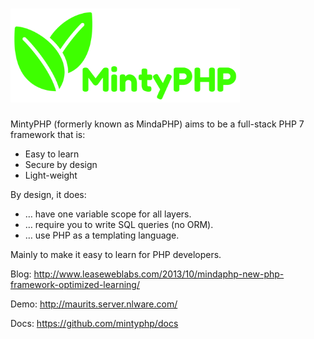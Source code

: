 <h1><img alt="MintyPHP" height="150" src="web/img/mintyphp_logo.png"></h1>

MintyPHP (formerly known as MindaPHP) aims to be a full-stack PHP 7 framework that is:

  - Easy to learn
  - Secure by design
  - Light-weight

By design, it does:

  - … have one variable scope for all layers.
  - … require you to write SQL queries (no ORM).
  - … use PHP as a templating language.

Mainly to make it easy to learn for PHP developers.

Blog: http://www.leaseweblabs.com/2013/10/mindaphp-new-php-framework-optimized-learning/

Demo: http://maurits.server.nlware.com/

Docs: https://github.com/mintyphp/docs

